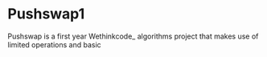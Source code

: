 # Pushswap1
Pushswap is a first year Wethinkcode_ algorithms project that makes use of limited operations and basic
